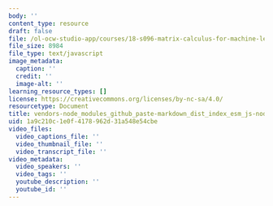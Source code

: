 ```yaml
---
body: ''
content_type: resource
draft: false
file: /ol-ocw-studio-app/courses/18-s096-matrix-calculus-for-machine-learning-and-beyond-january-iap-2022/vendors-node_modules_github_paste-markdown_dist_index_esm_js-node_modules_koddsson_textarea-c-586f78-31ae170ef9e1.js
file_size: 8984
file_type: text/javascript
image_metadata:
  caption: ''
  credit: ''
  image-alt: ''
learning_resource_types: []
license: https://creativecommons.org/licenses/by-nc-sa/4.0/
resourcetype: Document
title: vendors-node_modules_github_paste-markdown_dist_index_esm_js-node_modules_koddsson_textarea-c-586f78-31ae170ef9e1.js
uid: 1a9c210c-1e0f-4178-962d-31a548e54cbe
video_files:
  video_captions_file: ''
  video_thumbnail_file: ''
  video_transcript_file: ''
video_metadata:
  video_speakers: ''
  video_tags: ''
  youtube_description: ''
  youtube_id: ''
---
```

